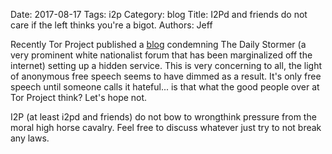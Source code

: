 Date: 2017-08-17
Tags: i2p
Category: blog
Title: I2Pd and friends do not care if the left thinks you're a bigot.
Authors: Jeff

Recently Tor Project published a [blog](https://blog.torproject.org/blog/tor-project-defends-human-rights-racists-oppose) condemning The Daily Stormer (a very prominent white nationalist forum that has been marginalized off the internet) setting up a hidden service. This is very concerning to all, the light of anonymous free speech seems to have dimmed as a result. It's only free speech until someone calls it hateful... is that what the good people over at Tor Project think? Let's hope not.

I2P (at least i2pd and friends) do not bow to wrongthink pressure from the moral high horse cavalry. Feel free to discuss whatever just try to not break any laws.
